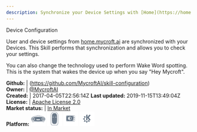 ```yaml
---
description: Synchronize your Device Settings with [Home](https://home.mycroft.ai)
---
```

Device Configuration

User and device settings from [home.mycroft.ai](https://home.mycroft.ai) are
synchronized with your Devices.  This Skill performs that synchronization and
allows you to check your settings.

You can also change the technology used to perform Wake Word spotting.  This is
the system that wakes the device up when you say "Hey Mycroft".

**Github:** | (https://github.com/MycroftAI/skill-configuration)  
**Owner:** | [@MycroftAI](https://github.com/MycroftAI)  
**Created:** | 2017-04-05T22:56:14Z  **Last updated:** 2019-11-15T13:49:04Z  
**License:** | [Apache License 2.0](https://api.github.com/licenses/apache-2.0)  
**Market status:** | [In Market](https://market.mycroft.ai/skill/mycroft-configuration)  
**Platform:**   ![](.gitbook/assets/mark-1-icon.png)  ![](.gitbook/assets/mark-2-icon.png)  ![](.gitbook/assets/picroft-icon.png)  ![](.gitbook/assets/kde.png)   
